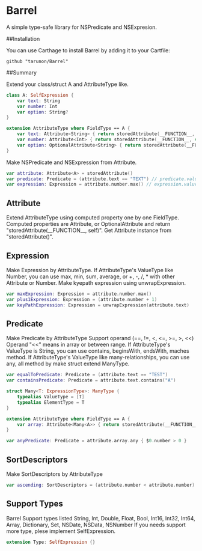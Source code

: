 Barrel
=================

A simple type-safe library for NSPredicate and NSExpresion.

##Installation

You can use Carthage to install Barrel by adding it to your Cartfile:

```ogdl
github "tarunon/Barrel"
```

##Summary

Extend your class/struct A and AttributeType like.
```swift
class A: SelfExpression {
    var text: String
    var number: Int
    var option: String?
}

extension AttributeType where FieldType == A {
    var text: Attribute<String> { return storedAttribute(__FUNCTION__, self) }
    var number: Attribute<Int> { return storedAttribute(__FUNCTION__, self) }
    var option: OptionalAttribute<String> { return storedAttribute(__FUNCTION__, self) }
}
```

Make NSPredicate and NSExpression from Attribute<A>.
```swift
var attribute: Attribute<A> = storedAttribute()
var predicate: Predicate = (attribute.text == "TEXT") // predicate.value is NSPredicate
var expression: Expression = attribute.number.max() // expression.value is NSExpression
```

## Attribute

Extend AttributeType using computed property one by one FieldType.
Computed properties are Attribute<T>, or OptionalAttribute<T> and return "storedAttribute(\_\_FUNCTION\_\_, self)".
Get Attribute instance from "storedAttribute()".

## Expression

Make Expression by AttributeType.
If AttributeType's ValueType like Number, you can use max, min, sum, average, or +, -, /, * with other Attribute or Number.
Make kyepath expression using unwrapExpression.
```swift
var maxExpression: Expression = attribute.number.max()
var plus1Expression: Expression = (attribute.number + 1)
var keyPathExpression: Expression = unwrapExpression(attribute.text)
```

## Predicate

Make Predicate by AttributeType
Support operand (==, !=, <, <=, >=, >, <<)
Operand "<<" means in array or between range.
If AttributeType's ValueType is String, you can use contains, beginsWith, endsWith, maches method.
If AttributeType's ValueType like many-relationships, you can use any, all method by make struct extend ManyType.
```swift
var equalToPredicate: Predicate = (attribute.text == "TEST")
var containsPredicate: Predicate = attribute.text.contains("A")

struct Many<T: ExpressionType>: ManyType {
    typealias ValueType = [T]
    typealias ElementType = T
}

extension AttributeType where FieldType == A {
    var array: Attribute<Many<A>> { return storedAttribute(__FUNCTION__, self) }
}

var anyPredicate: Predicate = attribute.array.any { $0.number > 0 }
```

## SortDescriptors

Make SortDescriptors by AttributeType
```swift
var ascending: SortDescriptors = (attribute.number < attribute.number)
```

## Support Types
Barrel Support types listed
String, Int, Double, Float, Bool, Int16, Int32, Int64, Array, Dictionary, Set, NSDate, NSData, NSNumber
If you needs support more type, plese implement SelfExpression.
```swift
extension Type: SelfExpression {}
```
